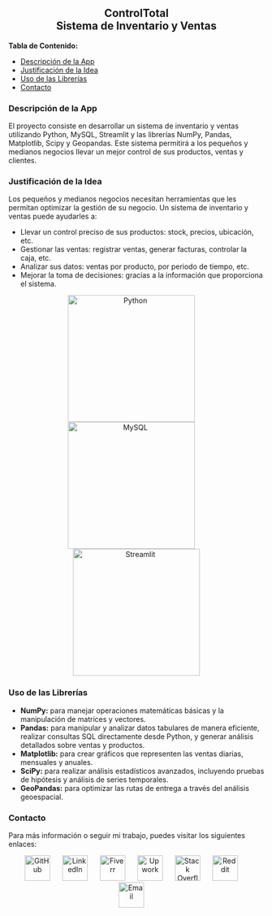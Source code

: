 <h2 align="center">ControlTotal <br> Sistema de Inventario y Ventas</h2>

<p><strong>Tabla de Contenido:</strong></p>
<ul>
  <li><a href="#descripcion">Descripción de la App</a></li>
  <li><a href="#justificacion">Justificación de la Idea</a></li>
  <li><a href="#uso-librerias">Uso de las Librerías</a></li>
  <li><a href="#contacto">Contacto</a></li>
</ul>

<h3 id="descripcion">Descripción de la App</h3>
<p>El proyecto consiste en desarrollar un sistema de inventario y ventas utilizando Python, MySQL, Streamlit y las librerías NumPy, Pandas, Matplotlib, Scipy y Geopandas. Este sistema permitirá a los pequeños y medianos negocios llevar un mejor control de sus productos, ventas y clientes.</p>

<h3 id="justificacion">Justificación de la Idea</h3>
<p>Los pequeños y medianos negocios necesitan herramientas que les permitan optimizar la gestión de su negocio. Un sistema de inventario y ventas puede ayudarles a:</p>
<ul>
  <li>Llevar un control preciso de sus productos: stock, precios, ubicación, etc.</li>
  <li>Gestionar las ventas: registrar ventas, generar facturas, controlar la caja, etc.</li>
  <li>Analizar sus datos: ventas por producto, por periodo de tiempo, etc.</li>
  <li>Mejorar la toma de decisiones: gracias a la información que proporciona el sistema.</li>
</ul>

<p align="center">
  <img src="https://images.pexels.com/photos/1181671/pexels-photo-1181671.jpeg?auto=compress&cs=tinysrgb&w=1260&h=750&dpr=1" alt="Python" width="250" style="margin-right: 20px;">
  <img src="https://img.freepik.com/vector-gratis/programador-trabajando-sql_52683-22997.jpg?w=740&t=st=1710632981~exp=1710633581~hmac=1663f1348d1ac8a5e5ec42821202ffd2dbab9bc1b9bf8d75d6e1a254337f6aff" alt="MySQL" width="250" style="margin-right: 20px;">
  <img src="https://cdn.pixabay.com/photo/2018/05/18/15/30/web-design-3411373_1280.jpg" alt="Streamlit" width="250">
</p>

<h3 id="uso-librerias">Uso de las Librerías</h3>
<ul>
  <li><strong>NumPy:</strong> para manejar operaciones matemáticas básicas y la manipulación de matrices y vectores.</li>
  <li><strong>Pandas:</strong> para manipular y analizar datos tabulares de manera eficiente, realizar consultas SQL directamente desde Python, y generar análisis detallados sobre ventas y productos.</li>
  <li><strong>Matplotlib:</strong> para crear gráficos que representen las ventas diarias, mensuales y anuales.</li>
  <li><strong>SciPy:</strong> para realizar análisis estadísticos avanzados, incluyendo pruebas de hipótesis y análisis de series temporales.</li>
  <li><strong>GeoPandas:</strong> para optimizar las rutas de entrega a través del análisis geoespacial.</li>
</ul>

<h3 id="contacto">Contacto</h3>
<p>Para más información o seguir mi trabajo, puedes visitar los siguientes enlaces:</p>
<p align="center">
  <a href="https://github.com/tuUsuarioGitHub"><img src="https://github.githubassets.com/images/modules/logos_page/GitHub-Mark.png" alt="GitHub" width="50" style="margin-right: 20px;"></a>
  <a href="https://linkedin.com/in/tuUsuarioLinkedIn"><img src="https://upload.wikimedia.org/wikipedia/commons/c/ca/LinkedIn_logo_initials.png" alt="LinkedIn" width="50" style="margin-right: 20px;"></a>
  <a href="https://www.fiverr.com/"><img src="https://upload.wikimedia.org/wikipedia/commons/3/39/Fiverr_logo.svg" alt="Fiverr" width="50" style="margin-right: 20px;"></a>
  <a href="https://www.upwork.com/"><img src="https://upload.wikimedia.org/wikipedia/commons/c/c9/Upwork_Logo.svg" alt="Upwork" width="50" style="margin-right: 20px;"></a>
  <a href="https://stackoverflow.com/"><img src="https://cdn.sstatic.net/Sites/stackoverflow/company/img/logos/so/so-logo.svg" alt="Stack Overflow" width="50" style="margin-right: 20px;"></a>
  <a href="https://www.reddit.com/"><img src="https://upload.wikimedia.org/wikipedia/en/thumb/5/58/Reddit_logo_new.svg/2560px-Reddit_logo_new.svg.png" alt="Reddit" width="50" style="margin-right: 20px;"></a>
  <a href="mailto:jprietoj@unal.edu.co"><img src="https://upload.wikimedia.org/wikipedia/commons/4/4e/Gmail_Icon.svg" alt="Email" width="50" style="margin-right: 20px;"></a>
</p>

